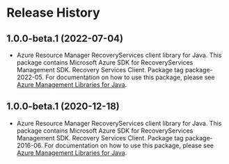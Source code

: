 # Release History

## 1.0.0-beta.1 (2022-07-04)

- Azure Resource Manager RecoveryServices client library for Java. This package contains Microsoft Azure SDK for RecoveryServices Management SDK. Recovery Services Client. Package tag package-2022-05. For documentation on how to use this package, please see [Azure Management Libraries for Java](https://aka.ms/azsdk/java/mgmt).

## 1.0.0-beta.1 (2020-12-18)

- Azure Resource Manager RecoveryServices client library for Java. This package contains Microsoft Azure SDK for RecoveryServices Management SDK. Recovery Services Client. Package tag package-2016-06. For documentation on how to use this package, please see [Azure Management Libraries for Java](https://aka.ms/azsdk/java/mgmt).
